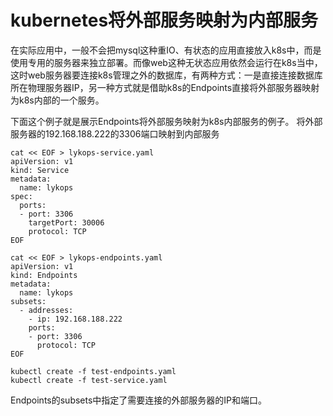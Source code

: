 # kubernetes将外部服务映射为内部服务

在实际应用中，一般不会把mysql这种重IO、有状态的应用直接放入k8s中，而是使用专用的服务器来独立部署。而像web这种无状态应用依然会运行在k8s当中，这时web服务器要连接k8s管理之外的数据库，有两种方式：一是直接连接数据库所在物理服务器IP，另一种方式就是借助k8s的Endpoints直接将外部服务器映射为k8s内部的一个服务。



下面这个例子就是展示Endpoints将外部服务映射为k8s内部服务的例子。
将外部服务器的192.168.188.222的3306端口映射到内部服务

```
cat << EOF > lykops-service.yaml
apiVersion: v1
kind: Service
metadata:
  name: lykops
spec:
  ports:
  - port: 3306
    targetPort: 30006
    protocol: TCP
EOF

cat << EOF > lykops-endpoints.yaml
apiVersion: v1
kind: Endpoints
metadata:
  name: lykops
subsets:
  - addresses:
    - ip: 192.168.188.222
    ports:
    - port: 3306
      protocol: TCP
EOF

kubectl create -f test-endpoints.yaml
kubectl create -f test-service.yaml
```

Endpoints的subsets中指定了需要连接的外部服务器的IP和端口。
